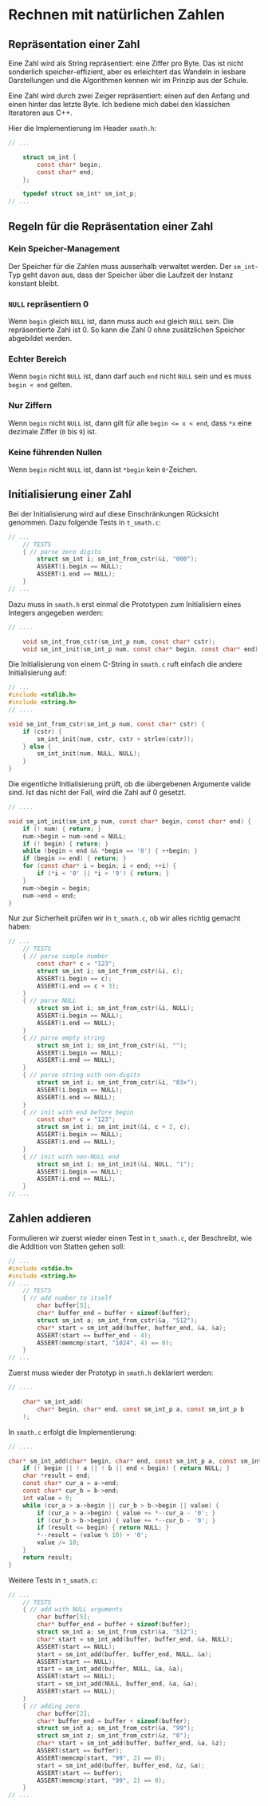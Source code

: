 # Rechnen mit natürlichen Zahlen

## Repräsentation einer Zahl

Eine Zahl wird als String repräsentiert: eine Ziffer pro Byte. Das ist nicht
sonderlich speicher-effizient, aber es erleichtert das Wandeln in lesbare
Darstellungen und die Algorithmen kennen wir im Prinzip aus der Schule.

Eine Zahl wird durch zwei Zeiger repräsentiert: einen auf den Anfang und einen
hinter das letzte Byte. Ich bediene mich dabei den klassichen Iteratoren aus
C++.

Hier die Implementierung im Header `smath.h`:

```c
// ...

	struct sm_int {
		const char* begin;
		const char* end;
	};

	typedef struct sm_int* sm_int_p;
// ...
```

## Regeln für die Repräsentation einer Zahl

### Kein Speicher-Management

Der Speicher für die Zahlen muss ausserhalb verwaltet werden. Der `sm_int`-Typ
geht davon aus, dass der Speicher über die Laufzeit der Instanz konstant
bleibt.


### `NULL` repräsentiern 0

Wenn `begin` gleich `NULL` ist, dann muss auch `end` gleich `NULL` sein. Die
repräsentierte Zahl ist 0. So kann die Zahl 0 ohne zusätzlichen Speicher
abgebildet werden.


### Echter Bereich

Wenn `begin` nicht `NULL` ist, dann darf auch `end` nicht `NULL` sein und es
muss `begin < end` gelten.


### Nur Ziffern

Wenn `begin` nicht `NULL` ist, dann gilt für alle `begin <= x < end`, dass
`*x` eine dezimale Ziffer (`0` bis `9`) ist.


### Keine führenden Nullen

Wenn `begin` nicht `NULL` ist, dann ist `*begin` kein `0`-Zeichen. 


## Initialisierung einer Zahl

Bei der Initialisierung wird auf diese Einschränkungen Rücksicht genommen.
Dazu folgende Tests in `t_smath.c`:

```c
// ...
	// TESTS
	{ // parse zero digits
		struct sm_int i; sm_int_from_cstr(&i, "000");
		ASSERT(i.begin == NULL);
		ASSERT(i.end == NULL);
	}
// ...
```

Dazu muss in `smath.h` erst einmal die Prototypen zum Initialisiern eines
Integers angegeben werden:

```c
// ....

	void sm_int_from_cstr(sm_int_p num, const char* cstr);
	void sm_int_init(sm_int_p num, const char* begin, const char* end);
```

Die Initialisierung von einem C-String in `smath.c` ruft einfach die andere
Initialisierung auf:

```c
// ...
#include <stdlib.h>
#include <string.h>
// ....

void sm_int_from_cstr(sm_int_p num, const char* cstr) {
	if (cstr) {
		sm_int_init(num, cstr, cstr + strlen(cstr));
	} else {
		sm_int_init(num, NULL, NULL);
	}
}
```

Die eigentliche Initialisierung prüft, ob die übergebenen Argumente valide
sind. Ist das nicht der Fall, wird die Zahl auf 0 gesetzt.

```c
// ....

void sm_int_init(sm_int_p num, const char* begin, const char* end) {
	if (! num) { return; }
	num->begin = num->end = NULL;
	if (! begin) { return; }
	while (begin < end && *begin == '0') { ++begin; }
	if (begin >= end) { return; }
	for (const char* i = begin; i < end; ++i) {
		if (*i < '0' || *i > '9') { return; }
	}
	num->begin = begin;
	num->end = end;
}
```

Nur zur Sicherheit prüfen wir in `t_smath.c`, ob wir alles richtig gemacht
haben:

```c
// ...
	// TESTS
	{ // parse simple number
		const char* c = "123";
		struct sm_int i; sm_int_from_cstr(&i, c);
		ASSERT(i.begin == c);
		ASSERT(i.end == c + 3);
	}
	{ // parse NULL
		struct sm_int i; sm_int_from_cstr(&i, NULL);
		ASSERT(i.begin == NULL);
		ASSERT(i.end == NULL);
	}
	{ // parse empty string
		struct sm_int i; sm_int_from_cstr(&i, "");
		ASSERT(i.begin == NULL);
		ASSERT(i.end == NULL);
	}
	{ // parse string with non-digits
		struct sm_int i; sm_int_from_cstr(&i, "03x");
		ASSERT(i.begin == NULL);
		ASSERT(i.end == NULL);
	}
	{ // init with end before begin
		const char* c = "123";
		struct sm_int i; sm_int_init(&i, c + 2, c);
		ASSERT(i.begin == NULL);
		ASSERT(i.end == NULL);
	}
	{ // init with non-NULL end
		struct sm_int i; sm_int_init(&i, NULL, "1");
		ASSERT(i.begin == NULL);
		ASSERT(i.end == NULL);
	}
// ...
```


## Zahlen addieren

Formulieren wir zuerst wieder einen Test in `t_smath.c`, der Beschreibt, wie
die Addition von Statten gehen soll:

```c
// ...
#include <stdio.h>
#include <string.h>
// ...
	// TESTS
	{ // add number to itself
		char buffer[5];
		char* buffer_end = buffer + sizeof(buffer);
		struct sm_int a; sm_int_from_cstr(&a, "512");
		char* start = sm_int_add(buffer, buffer_end, &a, &a);
		ASSERT(start == buffer_end - 4);
		ASSERT(memcmp(start, "1024", 4) == 0);
	}
// ...
```

Zuerst muss wieder der Prototyp in `smath.h` deklariert werden:

```c
// ....

	char* sm_int_add(
		char* begin, char* end, const sm_int_p a, const sm_int_p b
	);
```

In `smath.c` erfolgt die Implementierung:

```c
// ....

char* sm_int_add(char* begin, char* end, const sm_int_p a, const sm_int_p b) {
	if (! begin || ! a || ! b || end < begin) { return NULL; }
	char *result = end;
	const char* cur_a = a->end;
	const char* cur_b = b->end;
	int value = 0;
	while (cur_a > a->begin || cur_b > b->begin || value) {
		if (cur_a > a->begin) { value += *--cur_a - '0'; }
		if (cur_b > b->begin) { value += *--cur_b - '0'; }
		if (result <= begin) { return NULL; }
		*--result = (value % 10) + '0';
		value /= 10;
	}
	return result;
}
```

Weitere Tests in `t_smath.c`:

```c
// ...
	// TESTS
	{ // add with NULL arguments
		char buffer[5];
		char* buffer_end = buffer + sizeof(buffer);
		struct sm_int a; sm_int_from_cstr(&a, "512");
		char* start = sm_int_add(buffer, buffer_end, &a, NULL);
		ASSERT(start == NULL);
		start = sm_int_add(buffer, buffer_end, NULL, &a);
		ASSERT(start == NULL);
		start = sm_int_add(buffer, NULL, &a, &a);
		ASSERT(start == NULL);
		start = sm_int_add(NULL, buffer_end, &a, &a);
		ASSERT(start == NULL);
	}
	{ // adding zero
		char buffer[2];
		char* buffer_end = buffer + sizeof(buffer);
		struct sm_int a; sm_int_from_cstr(&a, "99");
		struct sm_int z; sm_int_from_cstr(&z, "0");
		char* start = sm_int_add(buffer, buffer_end, &a, &z);
		ASSERT(start == buffer);
		ASSERT(memcmp(start, "99", 2) == 0);
		start = sm_int_add(buffer, buffer_end, &z, &a);
		ASSERT(start == buffer);
		ASSERT(memcmp(start, "99", 2) == 0);
	}
// ...
```
